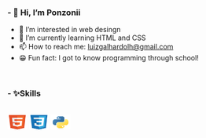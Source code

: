 ###  - 👋 Hi, I’m Ponzonii

- 👀 I’m interested in web desingn
- 🌱 I’m currently learning HTML and CSS
- 📫 How to reach me: luizgalhardolh@gmail.com
- 😁 Fun fact: I got to know programming through school!
  
<br>

###  - ✨Skills

<div style="display: inline_block"><br>
    <img align="center" alt="HTML" height="30" width="40" src="https://raw.githubusercontent.com/devicons/devicon/master/icons/html5/html5-original.svg">
  <img align="center" alt="CSS" height="30" width="40" src="https://raw.githubusercontent.com/devicons/devicon/master/icons/css3/css3-original.svg">
  <img align="center" alt="Python" height="30" width="40" src="https://raw.githubusercontent.com/devicons/devicon/master/icons/python/python-original.svg">
</div>




